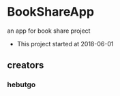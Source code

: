 # BookShareApp
an app for book share project

 - This project started at 2018-06-01
 
## creators
### hebutgo